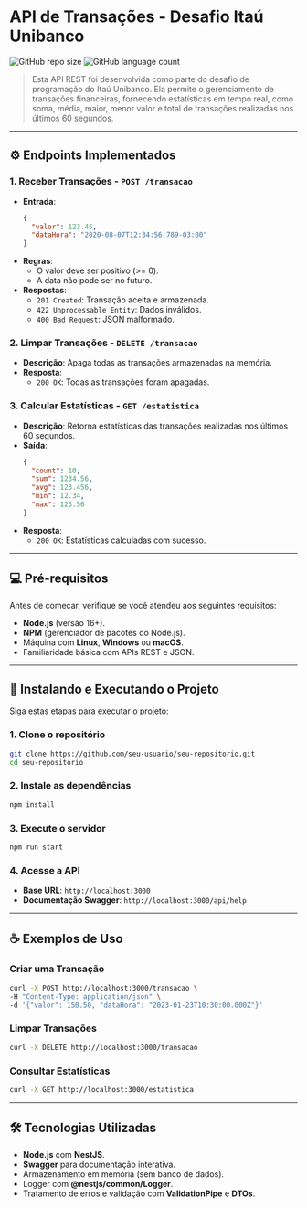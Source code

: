# API de Transações - Desafio Itaú Unibanco

![GitHub repo size](https://img.shields.io/github/repo-size/gbrmaia/desafio-itau?style=for-the-badge)
![GitHub language count](https://img.shields.io/github/languages/count/iuricode/desafio-itau?style=for-the-badge)

> Esta API REST foi desenvolvida como parte do desafio de programação do Itaú Unibanco. Ela permite o gerenciamento de transações financeiras, fornecendo estatísticas em tempo real, como soma, média, maior, menor valor e total de transações realizadas nos últimos 60 segundos.

---

## ⚙️ Endpoints Implementados

### 1. **Receber Transações - `POST /transacao`**
   - **Entrada**:
     ```json
     {
       "valor": 123.45,
       "dataHora": "2020-08-07T12:34:56.789-03:00"
     }
     ```
   - **Regras**:
     - O valor deve ser positivo (>= 0).
     - A data não pode ser no futuro.
   - **Respostas**:
     - `201 Created`: Transação aceita e armazenada.
     - `422 Unprocessable Entity`: Dados inválidos.
     - `400 Bad Request`: JSON malformado.

### 2. **Limpar Transações - `DELETE /transacao`**
   - **Descrição**: Apaga todas as transações armazenadas na memória.
   - **Resposta**:
     - `200 OK`: Todas as transações foram apagadas.

### 3. **Calcular Estatísticas - `GET /estatistica`**
   - **Descrição**: Retorna estatísticas das transações realizadas nos últimos 60 segundos.
   - **Saída**:
     ```json
     {
       "count": 10,
       "sum": 1234.56,
       "avg": 123.456,
       "min": 12.34,
       "max": 123.56
     }
     ```
   - **Resposta**:
     - `200 OK`: Estatísticas calculadas com sucesso.

---

## 💻 Pré-requisitos

Antes de começar, verifique se você atendeu aos seguintes requisitos:

- **Node.js** (versão 16+).
- **NPM** (gerenciador de pacotes do Node.js).
- Máquina com **Linux**, **Windows** ou **macOS**.
- Familiaridade básica com APIs REST e JSON.

---

## 🚀 Instalando e Executando o Projeto

Siga estas etapas para executar o projeto:

### 1. Clone o repositório
```bash
git clone https://github.com/seu-usuario/seu-repositorio.git
cd seu-repositorio
```

### 2. Instale as dependências
```bash
npm install
```

### 3. Execute o servidor
```bash
npm run start
```

### 4. Acesse a API
- **Base URL**: `http://localhost:3000`
- **Documentação Swagger**: `http://localhost:3000/api/help`

---

## ☕ Exemplos de Uso

### Criar uma Transação
```bash
curl -X POST http://localhost:3000/transacao \
-H "Content-Type: application/json" \
-d '{"valor": 150.50, "dataHora": "2023-01-23T10:30:00.000Z"}'
```

### Limpar Transações
```bash
curl -X DELETE http://localhost:3000/transacao
```

### Consultar Estatísticas
```bash
curl -X GET http://localhost:3000/estatistica
```

---

## 🛠️ Tecnologias Utilizadas

- **Node.js** com **NestJS**.
- **Swagger** para documentação interativa.
- Armazenamento em memória (sem banco de dados).
- Logger com **@nestjs/common/Logger**.
- Tratamento de erros e validação com **ValidationPipe** e **DTOs**.
